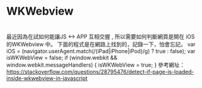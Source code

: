 
#
# WKWebview
#

最近因為在試如何能讓JS <-> APP 互相交握 , 所以需要如何判斷網頁是開在 iOS 的WKWebview 中。
下面的程式是在網路上找到的，記錄一下，怕會忘記。
var iOS = (navigator.userAgent.match(/(iPad|iPhone|iPod)/g) ? true : false);
var isWKWebView = false;
if (window.webkit && window.webkit.messageHandlers) {
    isWKWebView = true;
}
參考網址：https://stackoverflow.com/questions/28795476/detect-if-page-is-loaded-inside-wkwebview-in-javascript
